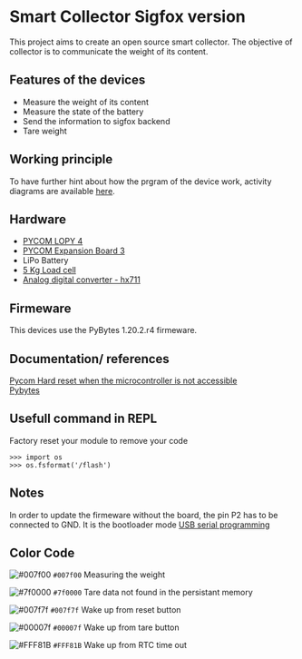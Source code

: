 # Smart Collector Sigfox version 

This project aims to create an open source smart collector. The objective of collector is to communicate the weight of its content.

## Features of the devices 
* Measure the weight of its content
* Measure the state of the battery
* Send the information to sigfox backend
* Tare weight

## Working principle
To have further hint about how the prgram of the device work, activity diagrams are available [here](doc/img/ActivityDiagrams.md).

## Hardware  
* [PYCOM LOPY 4](https://pycom.io/product/lopy4/)
* [PYCOM Expansion Board 3](https://pycom.io/product/expansion-board-3-0/)
* LiPo Battery
* [5 Kg Load cell](https://www.gotronic.fr/art-capteur-de-force-5-kg-czl635-5-17599.htm)
* [Analog digital converter - hx711](https://www.gotronic.fr/art-amplificateur-hx711-grove-101020712-31346.htm)


## Firmeware
This devices use the PyBytes 1.20.2.r4 firmeware.


## Documentation/ references 
[Pycom Hard reset when the microcontroller is not accessible](https://docs.pycom.io/gettingstarted/programming/safeboot/)  
[Pybytes](https://pybytes.pycom.io)

## Usefull command in REPL

Factory reset your module to remove your code
```
>>> import os
>>> os.fsformat('/flash')
```

## Notes
In order to update the firmeware without the board, the pin P2 has to be connected to GND. It is the bootloader mode [USB serial programming](https://docs.pycom.io/gettingstarted/programming/usbserial/)


## Color Code
![#007f00](https://via.placeholder.com/15/007f00/000000?text=+) `#007f00` Measuring the weight

![#7f0000](https://via.placeholder.com/15/7f0000/000000?text=+) `#7f0000` Tare data not found in the persistant memory

![#007f7f](https://via.placeholder.com/15/007f7f/000000?text=+) `#007f7f` Wake up from reset button

![#00007f](https://via.placeholder.com/15/00007f/000000?text=+) `#00007f` Wake up from tare button

![#FFF81B](https://via.placeholder.com/15/FFF81B/000000?text=+) `#FFF81B` Wake up from RTC time out
